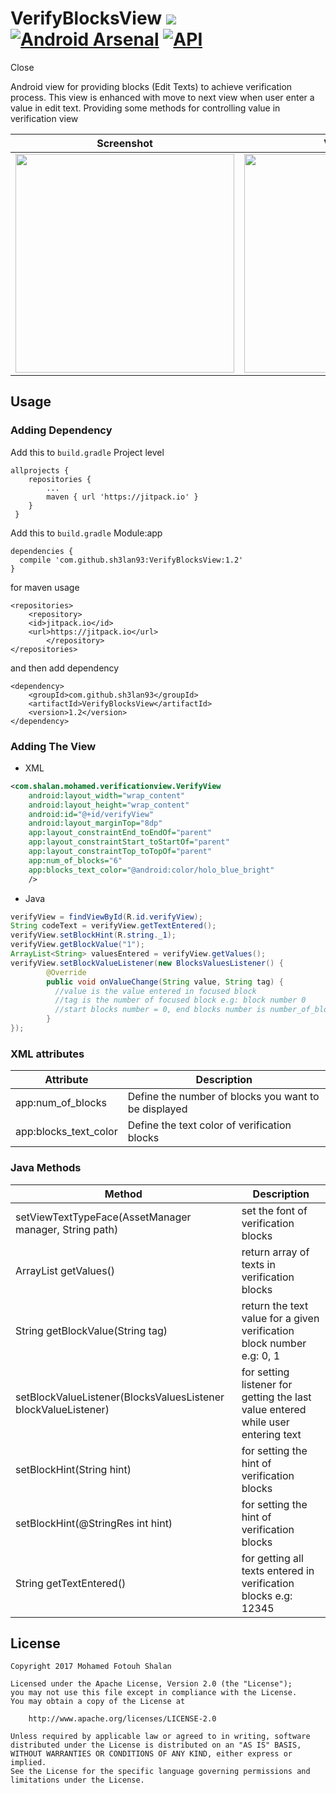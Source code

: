 # VerifyBlocksView [![](https://jitpack.io/v/sh3lan93/VerifyBlocksView.svg)](https://jitpack.io/#sh3lan93/VerifyBlocksView) [![Android Arsenal](https://img.shields.io/badge/Android%20Arsenal-VerifyBlocksView-brightgreen.svg?style=flat)](https://android-arsenal.com/details/1/6489) [![API](https://img.shields.io/badge/API-15%2B-brightgreen.svg?style=flat)](https://android-arsenal.com/api?level=15)
Close

Android view for providing blocks (Edit Texts) to achieve verification process.
This view is enhanced with move to next view when user enter a value in edit text. Providing some methods for controlling value in verification view 

|Screenshot|Video Demo|
|---|---|
|<img src="https://github.com/sh3lan93/VerifyBlocksView/blob/master/device-2017-11-23-145733.png" width="350">|<img src="https://github.com/sh3lan93/VerifyBlocksView/blob/master/device_gif.gif" width="350">|

## Usage
### Adding Dependency 
Add this to ```build.gradle``` Project level 
```
allprojects {
	repositories {
		...
		maven { url 'https://jitpack.io' }
	}
 }
```
Add this to ``` build.gradle ``` Module:app
```
dependencies {
  compile 'com.github.sh3lan93:VerifyBlocksView:1.2'
}
```

for maven usage
```
<repositories>
    <repository>
    <id>jitpack.io</id>
    <url>https://jitpack.io</url>
		</repository>
</repositories>
```
and then add dependency
```
<dependency>
    <groupId>com.github.sh3lan93</groupId>
    <artifactId>VerifyBlocksView</artifactId>
    <version>1.2</version>
</dependency>
```
### Adding The View
- XML
```xml
<com.shalan.mohamed.verificationview.VerifyView
    android:layout_width="wrap_content"
    android:layout_height="wrap_content"
    android:id="@+id/verifyView"
    android:layout_marginTop="8dp"
    app:layout_constraintEnd_toEndOf="parent"
    app:layout_constraintStart_toStartOf="parent"
    app:layout_constraintTop_toTopOf="parent"
    app:num_of_blocks="6"
    app:blocks_text_color="@android:color/holo_blue_bright"
    />
```
- Java
```java
verifyView = findViewById(R.id.verifyView);
String codeText = verifyView.getTextEntered();
verifyView.setBlockHint(R.string._1);
verifyView.getBlockValue("1");
ArrayList<String> valuesEntered = verifyView.getValues();
verifyView.setBlockValueListener(new BlocksValuesListener() {
        @Override
        public void onValueChange(String value, String tag) {
          //value is the value entered in focused block
          //tag is the number of focused block e.g: block number 0
          //start blocks number = 0, end blocks number is number_of_blocks - 1
        }
});
```
### XML attributes
|Attribute|Description|
|---|---|
|app:num_of_blocks| Define the number of blocks you want to be displayed|
|app:blocks_text_color| Define the text color of verification blocks|

### Java Methods
|Method|Description|
|---|---|
|setViewTextTypeFace(AssetManager manager, String path)| set the font of verification blocks |
|ArrayList<String> getValues() | return array of texts in verification blocks |
|String getBlockValue(String tag) | return the text value for a given verification block number e.g: 0, 1|
|setBlockValueListener(BlocksValuesListener blockValueListener)| for setting listener for getting the last value entered while user entering text|
|setBlockHint(String hint)| for setting the hint of verification blocks|
|setBlockHint(@StringRes int hint)| for setting the hint of verification blocks|
|String getTextEntered()| for getting all texts entered in verification blocks e.g: 12345| 
  
## License

```
Copyright 2017 Mohamed Fotouh Shalan

Licensed under the Apache License, Version 2.0 (the "License");
you may not use this file except in compliance with the License.
You may obtain a copy of the License at

    http://www.apache.org/licenses/LICENSE-2.0

Unless required by applicable law or agreed to in writing, software
distributed under the License is distributed on an "AS IS" BASIS,
WITHOUT WARRANTIES OR CONDITIONS OF ANY KIND, either express or implied.
See the License for the specific language governing permissions and
limitations under the License.
```
